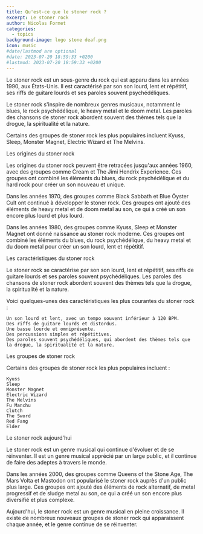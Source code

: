 ```yaml
---
title: Qu'est-ce que le stoner rock ?
excerpt: Le stoner rock
author: Nicolas Formet
categories:
  - topics
background-image: logo stone deaf.png
icon: music
#date/lastmod are optional
#date: 2023-07-20 18:59:33 +0200
#lastmod: 2023-07-20 18:59:33 +0200
---
```

Le stoner rock est un sous-genre du rock qui est apparu dans les années 1990, aux États-Unis. Il est caractérisé par son son lourd, lent et répétitif, ses riffs de guitare lourds et ses paroles souvent psychédéliques.

Le stoner rock s'inspire de nombreux genres musicaux, notamment le blues, le rock psychédélique, le heavy metal et le doom metal. Les paroles des chansons de stoner rock abordent souvent des thèmes tels que la drogue, la spiritualité et la nature.

Certains des groupes de stoner rock les plus populaires incluent Kyuss, Sleep, Monster Magnet, Electric Wizard et The Melvins.

Les origines du stoner rock

Les origines du stoner rock peuvent être retracées jusqu'aux années 1960, avec des groupes comme Cream et The Jimi Hendrix Experience. Ces groupes ont combiné les éléments du blues, du rock psychédélique et du hard rock pour créer un son nouveau et unique.

Dans les années 1970, des groupes comme Black Sabbath et Blue Öyster Cult ont continué à développer le stoner rock. Ces groupes ont ajouté des éléments de heavy metal et de doom metal au son, ce qui a créé un son encore plus lourd et plus lourd.

Dans les années 1980, des groupes comme Kyuss, Sleep et Monster Magnet ont donné naissance au stoner rock moderne. Ces groupes ont combiné les éléments du blues, du rock psychédélique, du heavy metal et du doom metal pour créer un son lourd, lent et répétitif.

Les caractéristiques du stoner rock

Le stoner rock se caractérise par son son lourd, lent et répétitif, ses riffs de guitare lourds et ses paroles souvent psychédéliques. Les paroles des chansons de stoner rock abordent souvent des thèmes tels que la drogue, la spiritualité et la nature.

Voici quelques-unes des caractéristiques les plus courantes du stoner rock :

    Un son lourd et lent, avec un tempo souvent inférieur à 120 BPM.
    Des riffs de guitare lourds et distordus.
    Une basse lourde et omniprésente.
    Des percussions simples et répétitives.
    Des paroles souvent psychédéliques, qui abordent des thèmes tels que la drogue, la spiritualité et la nature.

Les groupes de stoner rock

Certains des groupes de stoner rock les plus populaires incluent :

    Kyuss
    Sleep
    Monster Magnet
    Electric Wizard
    The Melvins
    Fu Manchu
    Clutch
    The Sword
    Red Fang
    Elder

Le stoner rock aujourd'hui

Le stoner rock est un genre musical qui continue d'évoluer et de se réinventer. Il est un genre musical apprécié par un large public, et il continue de faire des adeptes à travers le monde.

Dans les années 2000, des groupes comme Queens of the Stone Age, The Mars Volta et Mastodon ont popularisé le stoner rock auprès d'un public plus large. Ces groupes ont ajouté des éléments de rock alternatif, de metal progressif et de sludge metal au son, ce qui a créé un son encore plus diversifié et plus complexe.

Aujourd'hui, le stoner rock est un genre musical en pleine croissance. Il existe de nombreux nouveaux groupes de stoner rock qui apparaissent chaque année, et le genre continue de se réinventer.
